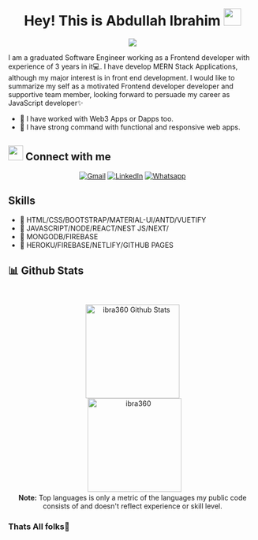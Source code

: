 <h1 align="center">Hey! This is Abdullah Ibrahim <img src="https://media.giphy.com/media/hvRJCLFzcasrR4ia7z/giphy.gif" width="35"></h1>
<p align="center">
<a href="/"><img src="https://readme-typing-svg.herokuapp.com?color=%2336BCF7&duration=3500&center=true&width=500&height=50&vCenter=true&lines=Graduated+Software+Engineer+%F0%9F%8E%93;MERN+Stack+Developer+%F0%9F%91%A8%E2%80%8D%F0%9F%92%BB;Currently+working+on+Web3+Apps+%F0%9F%91%A8%E2%80%8D%F0%9F%92%BB">
</a>

</p>

I am a graduated Software Engineer working as a Frontend developer with experience of 3 years in it💻.
I have develop MERN Stack Applications, although my major interest is in front end development. I would like to summarize my self as a motivated Frontend developer developer and supportive team member, looking forward to persuade my career as JavaScript developer✨

- 🔭 I have worked with Web3 Apps or Dapps too.
- 🌱 I have strong command with functional and responsive web apps.

## <img src="https://media.giphy.com/media/iY8CRBdQXODJSCERIr/giphy.gif" width="30px" marginBottom="-6px"> Connect with me

<p align="center">
	<a href="mailto:a.ebrahym360@gmail.com"><img img src="https://img.shields.io/badge/gmail-%23EA4335.svg?style=plastic&logo=gmail&logoColor=white" alt="Gmail"/></a>
	<a href="https://www.linkedin.com/in/abdullah-ibrahim-9b0aa418b/"><img src="https://img.shields.io/badge/linkedin-%230A66C2.svg?style=plastic&logo=linkedin&logoColor=white" alt="LinkedIn"/></a>
	<a href="https://wa.me/03342150724"><img src="https://img.shields.io/badge/whatsapp-%2325D366.svg?style=plastic&logo=whatsapp&logoColor=white" alt="Whatsapp"/></a>
	
</p>

## Skills

- 📌 HTML/CSS/BOOTSTRAP/MATERIAL-UI/ANTD/VUETIFY
- 📌 JAVASCRIPT/NODE/REACT/NEST JS/NEXT/
- 📌 MONGODB/FIREBASE
- 📌 HEROKU/FIREBASE/NETLIFY/GITHUB PAGES

## 📊 Github Stats

  <br/>
  <p align="center">
    <img alt="ibra360 Github Stats" src="https://github-readme-stats.vercel.app/api?username=ibra360&show_icons=true&count_private=true&theme=algolia" height="190px"/>
 <br/>
&nbsp;
<img src="https://github-readme-stats.vercel.app/api/top-langs?username=ibra360&langs_count=10&show_icons=true&locale=en&layout=compact&theme=algolia" alt="ibra360" height="190px"/>
<br/>
<b>Note:</b> Top languages is only a metric of the languages my public code consists of and doesn't reflect experience or skill level.

  </p>

### Thats All folks🙌
